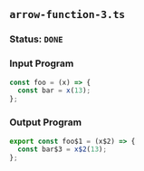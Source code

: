 ## `arrow-function-3.ts`

### Status: `DONE`

### Input Program

```typescript
const foo = (x) => {
  const bar = x(13);
};
```

### Output Program

```typescript
export const foo$1 = (x$2) => {
  const bar$3 = x$2(13);
};
```

